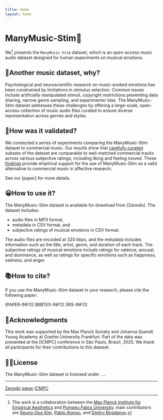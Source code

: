```yaml
---
title: Home
layout: home
---
```


# ManyMusic-Stim🎵
<!-- # ManyMusic-Stim: An Open-access Music Audio Dataset for Human Experiments on Musical Emotions -->

We[^1] presents the `ManyMusic-Stim` dataset, which is an open-access music audio dataset designed for human experiments on musical emotions.

## 🤔Another music dataset, why?
Psychological and neuroscientific research on music-evoked emotions has been constrained by limitations in stimulus selection. Common issues include artificially manipulated stimuli, copyright restrictions preventing data sharing, narrow genre sampling, and experimenter bias. The ManyMusic-Stim dataset addresses these challenges by offering a large-scale, open-access collection of music audio files curated to ensure diverse representation across genres and styles.

## 🔬How was it validated?
We conducted a series of experiments comparing the ManyMusic-Stim dataset to commercial music. Our results show that [carefully curated](/plots_music) subsets of the dataset are comparable to well-matched commercial tracks across various subjective ratings, including liking and feeling moved. These [findings](/plots_bhv) provide empirical support for the use of ManyMusic-Stim as a valid alternative to commercial music in affective research.

See our [paper] for more details.


## 😀How to use it?
The ManyMusic-Stim dataset is available for download from [Zenodo].
The dataset includes: 

- audio files in MP3 format, 
- metadata in CSV format, and 
- subjective ratings of musical emotions in CSV format.

The audio files are encoded at 320 kbps, and the metadata includes information such as the title, artist, genre, and duration of each track.
The subjective ratings of musical emotions include ratings for valence, arousal,
and dominance, as well as ratings for specific emotions such as happiness, sadness, and anger.

## 📚How to cite?
If you use the ManyMusic-Stim dataset in your research, please cite the following paper:

[PAPER-INFO]
[BIBTEX-INFO]
[RIS-INFO]

## 🙏Acknowledgments
This work was supported by the Max Planck Society and Johanna Quandt Young Academy at Goethe University Frankfurt. 
Part of the data was presented at the [ICMPC] conference in São Paulo, Braizil, 2025.
We thank all participants for their contributions to this dataset.

## 👩‍⚖️License
The ManyMusic-Stim dataset is licensed under ....


<!-- (CC BY-NC-SA 4.0 International License)[https://creativecommons.org/licenses/by-nc-sa/4.0/]. This means you are free to share and adapt the dataset for non-commercial purposes, as long as you give appropriate credit, provide a link to the license, and indicate if changes were made. You may not use the material for commercial purposes. -->

----

[^1]: The work is a collaboration between the [Max Planck Institute for Empirical Aesthetics](https://www.aesthetics.mpg.de/en.html) and [Pompeu Fabra University](https://www.upf.edu/web/mtg): main contributors are [Seung-Goo Kim](https://github.com/seunggookim/), [Pablo Alonso](https://github.com/palonso), and [Dmitry Bogdanov](https://github.com/dbogdanov).


<!-- The dataset is part of the [ManyMusic project](https://www.aesthetics.mpg.de/en/research/projects/manymusic.html). -->

<!--
[Just the Docs]: https://just-the-docs.github.io/just-the-docs/
[GitHub Pages]: https://docs.github.com/en/pages
[README]: https://github.com/just-the-docs/just-the-docs-template/blob/main/README.md
[Jekyll]: https://jekyllrb.com
[GitHub Pages / Actions workflow]: https://github.blog/changelog/2022-07-27-github-pages-custom-github-actions-workflows-beta/
[use this template]: https://github.com/just-the-docs/just-the-docs-template/generate -->
[Zenodo](https://zenodo.org/record/1234567)
[paper](paper-link)
[ICMPC](https://www.icmpc.org/)
